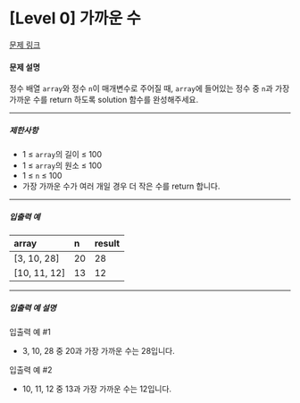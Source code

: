 # [Level 0] 가까운 수

[문제 링크](https://school.programmers.co.kr/learn/courses/30/lessons/120890)

#### 문제 설명

정수 배열 ```array```와 정수 ```n```이 매개변수로 주어질 때, ```array```에 들어있는 정수 중 ```n```과 가장 가까운 수를 return 하도록 solution 함수를 완성해주세요.

---

##### 제한사항

- 1 ≤ ```array```의 길이 ≤ 100
- 1 ≤ ```array```의 원소 ≤ 100
- 1 ≤ ```n``` ≤ 100
- 가장 가까운 수가 여러 개일 경우 더 작은 수를 return 합니다.

---

##### 입출력 예

|array|n|result|
|:---|:---|:---|
|[3, 10, 28]|20|28|
|[10, 11, 12]|13|12|

---

##### 입출력 예 설명

입출력 예 #1

- 3, 10, 28 중 20과 가장 가까운 수는 28입니다.

입출력 예 #2

- 10, 11, 12 중 13과 가장 가까운 수는 12입니다.
